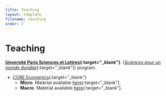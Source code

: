 ```yaml
---
title: Teaching
layout: template
filename: teaching
order: 2
--- 
```


# Teaching

**[Unversité Paris Sciences et Lettres](https://psl.eu/){:target="_blank"}**. ([*Sciences pour un monde durable*](https://psl.eu/formation/sciences-monde-durable){:target="_blank"}) program. 

- [CORE Economics](https://www.core-econ.org/){:target="_blank"}
    - **Micro**. Material available [here](https://github.com/woomora/CORE-econ-micro){:target="_blank"}.
    - **Macro**. Material available [here](https://github.com/woomora/CORE-econ-macro){:target="_blank"}.
